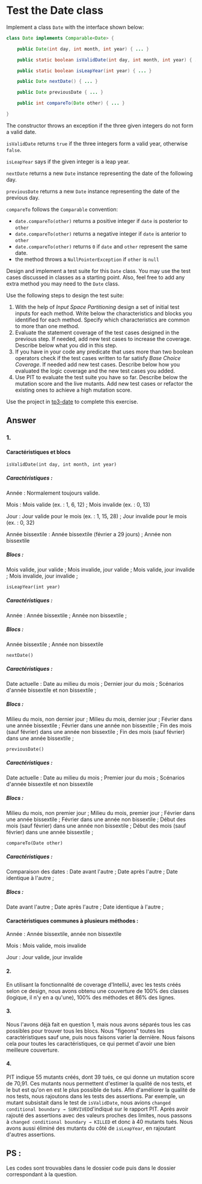 # Test the Date class

Implement a class `Date` with the interface shown below:

```java
class Date implements Comparable<Date> {

    public Date(int day, int month, int year) { ... }

    public static boolean isValidDate(int day, int month, int year) { ... }

    public static boolean isLeapYear(int year) { ... }

    public Date nextDate() { ... }

    public Date previousDate { ... }

    public int compareTo(Date other) { ... }

}
```

The constructor throws an exception if the three given integers do not form a valid date.

`isValidDate` returns `true` if the three integers form a valid year, otherwise `false`.

`isLeapYear` says if the given integer is a leap year.

`nextDate` returns a new `Date` instance representing the date of the following day.

`previousDate` returns a new `Date` instance representing the date of the previous day.

`compareTo` follows the `Comparable` convention:

* `date.compareTo(other)` returns a positive integer if `date` is posterior to `other`
* `date.compareTo(other)` returns a negative integer if `date` is anterior to `other`
* `date.compareTo(other)` returns `0` if `date` and `other` represent the same date.
* the method throws a `NullPointerException` if `other` is `null` 

Design and implement a test suite for this `Date` class.
You may use the test cases discussed in classes as a starting point. 
Also, feel free to add any extra method you may need to the `Date` class.


Use the following steps to design the test suite:

1. With the help of *Input Space Partitioning* design a set of initial test inputs for each method. Write below the characteristics and blocks you identified for each method. Specify which characteristics are common to more than one method.
2. Evaluate the statement coverage of the test cases designed in the previous step. If needed, add new test cases to increase the coverage. Describe below what you did in this step.
3. If you have in your code any predicate that uses more than two boolean operators check if the test cases written to far satisfy *Base Choice Coverage*. If needed add new test cases. Describe below how you evaluated the logic coverage and the new test cases you added.
4. Use PIT to evaluate the test suite you have so far. Describe below the mutation score and the live mutants. Add new test cases or refactor the existing ones to achieve a high mutation score.

Use the project in [tp3-date](../code/tp3-date) to complete this exercise.

## Answer

### 1.

#### Caractéristiques et blocs

`isValidDate(int day, int month, int year)`

##### Caractéristiques :

Année :
Normalement toujours valide.

Mois :
Mois valide (ex. : 1, 6, 12) ;
Mois invalide (ex. : 0, 13)

Jour :
Jour valide pour le mois (ex. : 1, 15, 28) ;
Jour invalide pour le mois (ex. : 0, 32)

Année bissextile :
Année bissextile (février a 29 jours) ;
Année non bissextile

##### Blocs :

Mois valide, jour valide ;
Mois invalide, jour valide ;
Mois valide, jour invalide ;
Mois invalide, jour invalide ;

`isLeapYear(int year)`

##### Caractéristiques :

Année :
Année bissextile ;
Année non bissextile ;

##### Blocs :

Année bissextile ;
Année non bissextile

`nextDate()`

##### Caractéristiques :

Date actuelle :
Date au milieu du mois ;
Dernier jour du mois ;
Scénarios d'année bissextile et non bissextile ;

##### Blocs :

Milieu du mois, non dernier jour ;
Milieu du mois, dernier jour ;
Février dans une année bissextile ;
Février dans une année non bissextile ;
Fin des mois (sauf février) dans une année non bissextile ;
Fin des mois (sauf février) dans une année bissextile ;

`previousDate()`

##### Caractéristiques :

Date actuelle :
Date au milieu du mois ;
Premier jour du mois ;
Scénarios d'année bissextile et non bissextile

##### Blocs :

Milieu du mois, non premier jour ;
Milieu du mois, premier jour ;
Février dans une année bissextile ;
Février dans une année non bissextile ;
Début des mois (sauf février) dans une année non bissextile ;
Début des mois (sauf février) dans une année bissextile ;

`compareTo(Date other)`

##### Caractéristiques :

Comparaison des dates :
Date avant l'autre ;
Date après l'autre ;
Date identique à l'autre ;

##### Blocs :

Date avant l'autre ;
Date après l'autre ;
Date identique à l'autre ;

#### Caractéristiques communes à plusieurs méthodes :

Année : Année bissextile, année non bissextile

Mois : Mois valide, mois invalide

Jour : Jour valide, jour invalide

#### 2.

En utilisant la fonctionnalité de coverage d'IntelliJ, avec les tests créés selon ce design, nous avons obtenu une couverture de 100% des classes (logique, il n'y en a qu'une), 100% des méthodes et 86% des lignes.

#### 3. 

Nous l'avons déjà fait en question 1, mais nous avons séparés tous les cas possibles pour trouver tous les blocs. Nous "figeons" toutes les caractéristiques sauf une, puis nous faisons varier la dernière. Nous faisons cela pour toutes les caractéristiques, ce qui permet d'avoir une bien meilleure couverture.

#### 4.

PIT indique 55 mutants créés, dont 39 tués, ce qui donne un mutation score de 70,91. Ces mutants nous permettent d'estimer la qualité de nos tests, et le but est qu'on en est le plus possible de tués. Afin d'améliorer la qualité de nos tests, nous rajoutons dans les tests des assertions. Par exemple, un mutant subsistait dans le test de `isValidDate`, nous avions `changed conditional boundary → SURVIVED`d'indiqué sur le rapport PIT. Après avoir rajouté des assertions avec des valeurs proches des limites, nous passons à `changed conditional boundary → KILLED` et donc à 40 mutants tués.
Nous avons aussi éliminé des mutants du côté de `isLeapYear`, en rajoutant d'autres assertions.

## PS :

Les codes sont trouvables dans le dossier code puis dans le dossier correspondant à la question.
